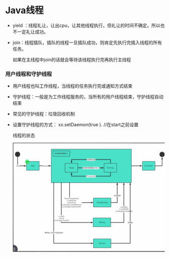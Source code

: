 # Java线程

+ yield ：线程礼让，让出cpu，让其他线程执行，但礼让的时间不确定。所以也不一定礼让成功。

+ join：线程插队，插队的线程一旦插队成功，则肯定先执行完插入线程的所有任务。

  如果在主线程中join的话就会等待该线程执行完再执行主线程

### 用户线程和守护线程

+ 用户线程也叫工作线程，当线程的任务执行完或通知方式结束

+ 守护线程：一般是为工作线程服务的，当所有的用户线程结束，守护线程自动结束

+ 常见的守护线程：垃圾回收机制 

+ 设置守护线程的方式： xx.setDaemon(true ).  //在start之前设置

  线程的状态

  ![image-20211114095735446](%E5%9B%BE%E7%89%87%E6%96%87%E4%BB%B6%E5%AD%98%E5%82%A8/image-20211114095735446.png)

